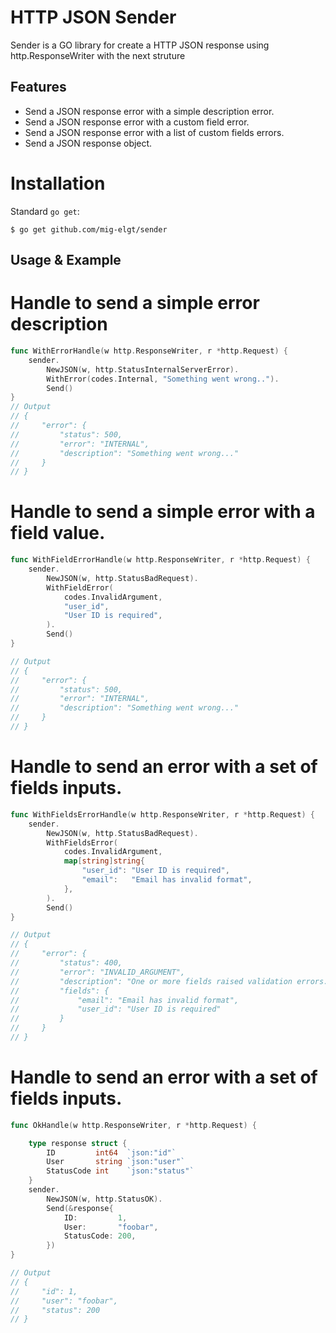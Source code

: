 # HTTP JSON Sender

Sender is a GO library for create a HTTP JSON response using http.ResponseWriter with the next struture

## Features

* Send a JSON response error with a simple description error.
* Send a JSON response error with a custom field error.
* Send a JSON response error with a list of custom fields errors.
* Send a JSON response object.

# Installation

Standard `go get`:

```
$ go get github.com/mig-elgt/sender
```

## Usage & Example

# Handle to send a simple error description

```go
func WithErrorHandle(w http.ResponseWriter, r *http.Request) {
	sender.
		NewJSON(w, http.StatusInternalServerError).
		WithError(codes.Internal, "Something went wrong..").
		Send()
}
// Output
// {
//     "error": {
//         "status": 500,
//         "error": "INTERNAL",
//         "description": "Something went wrong..."
//     }
// }
```

# Handle to send a simple error with a field value.

```go
func WithFieldErrorHandle(w http.ResponseWriter, r *http.Request) {
	sender.
		NewJSON(w, http.StatusBadRequest).
		WithFieldError(
			codes.InvalidArgument,
			"user_id",
			"User ID is required",
		).
		Send()
}

// Output
// {
//     "error": {
//         "status": 500,
//         "error": "INTERNAL",
//         "description": "Something went wrong..."
//     }
// }
```

# Handle to send an error with a set of fields inputs.

``` go
func WithFieldsErrorHandle(w http.ResponseWriter, r *http.Request) {
	sender.
		NewJSON(w, http.StatusBadRequest).
		WithFieldsError(
			codes.InvalidArgument,
			map[string]string{
				"user_id": "User ID is required",
				"email":   "Email has invalid format",
			},
		).
		Send()
}

// Output
// {
//     "error": {
//         "status": 400,
//         "error": "INVALID_ARGUMENT",
//         "description": "One or more fields raised validation errors.",
//         "fields": {
//             "email": "Email has invalid format",
//             "user_id": "User ID is required"
//         }
//     }
// }
```

# Handle to send an error with a set of fields inputs.

``` go
func OkHandle(w http.ResponseWriter, r *http.Request) {

	type response struct {
		ID         int64  `json:"id"`
		User       string `json:"user"`
		StatusCode int    `json:"status"`
	}
	sender.
		NewJSON(w, http.StatusOK).
		Send(&response{
			ID:         1,
			User:       "foobar",
			StatusCode: 200,
		})
}

// Output
// {
//     "id": 1,
//     "user": "foobar",
//     "status": 200
// }
```
